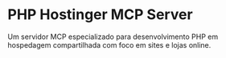 # PHP Hostinger MCP Server

Um servidor MCP especializado para desenvolvimento PHP em hospedagem compartilhada com foco em sites e lojas online.
